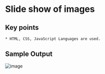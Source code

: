 # Slide show of images
## Key points
    * HTML, CSS, JavaScript Languages are used.  
## Sample Output
![image](https://user-images.githubusercontent.com/90025002/152525585-35d37a3a-e84b-41c9-a07b-232d0b9587e6.png)
